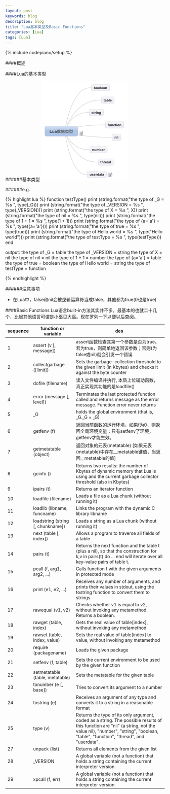 ```yaml
---
layout: post
keywords: blog
description: blog
title: "Lua基本类型及Basic Functions"
categories: [Lua]
tags: [Lua]
---
```

{% include codepiano/setup %}

####概述

####Lua的基本类型

######基本类型
![lua data type](/image/lua_data_type.png)

######e.g.

{% highlight lua %}
function testType()
	print (string.format("the type of _G = %s ", type(_G)))
	print (string.format("the type of _VERSION = %s ", type(_VERSION)))
	print (string.format("the type of X = %s ", X))
	print (string.format("the type of nil = %s ", type(nil)))
	print (string.format("the type of 1 + 1 = %s ", type(1 + 1)))
	print (string.format("the type of {a='a'} = %s ", type({a='a'})))
	print (string.format("the type of true = %s ", type(true)))
	print (string.format("the type of Hello world = %s ", type("Hello world")))
	print (string.format("the type of testType = %s ", type(testType)))
end

output:
the type of _G = table 
the type of _VERSION = string 
the type of X = nil 
the type of nil = nil 
the type of 1 + 1 = number 
the type of {a='a'} = table 
the type of true = boolean 
the type of Hello world = string 
the type of testType = function

{% endhighlight %}

######注意事项
* 在Lua中，false和nil会被逻辑运算符当成false，其他都为true(0也是true)

####Basic Functions
Lua语言built-in方法其实并不多，最基本的也就二十几个，比起其他语言可谓是小巫见大巫。现在罗列一下以便以后查阅。

| sequence | function or variable   | des           |
| ---------|  ---------------------- | ---           | 
| 1 | assert (v [, message]) | assert函数检查其第一个参数是否为true。若为true，则简单地返回该参数；否则(为false或nil)就会引发一个错误|
| 2 | collectgarbage ([limit]) | Sets the garbage-collection threshold to the given limit (in Kbytes) and checks it against the byte counter           |
| 3 | dofile (filename)| 读入文件编译并执行, 本质上位辅助函数，真正实现其功能的是loadfile()                    |
| 4 | error (message [, level]) | Terminates the last protected function called and returns message as the error message. Function error never returns            |
| 5 | _G                     | holds the global environment (that is, _G._G = _G)               |
| 6 | getfenv (f)| 返回当前函数的运行环境，如果f为0，则返回全局环境变量；只有setfenv了环境，getfenv才能生效。
| 7 | getmetatable (object) | 返回对象的元表(metatable)             [如果元表(metatable)中存在\__metatable键值，当返回__metatable的值]
| 8 | gcinfo ()| Returns two results: the number of Kbytes of dynamic memory that Lua is using and the current garbage collector threshold (also in Kbytes) |
| 9 | ipairs (t)| Returns an iterator function |
| 10 | loadfile (filename) | Loads a file as a Lua chunk (without running it) |
| 11 | loadlib (libname, funcname) | Links the program with the dynamic C library libname |
| 12 | loadstring (string [, chunkname]) | Loads a string as a Lua chunk (without running it) |
| 13 | next (table [, index]) | Allows a program to traverse all fields of a table |
| 14 | pairs (t) | Returns the next function and the table t (plus a nil), so that the construction for k,v in pairs(t) do ... end will iterate over all key–value pairs of table t.
| 15 | pcall (f, arg1, arg2, ...) | Calls function f with the given arguments in protected mode
| 16 | print (e1, e2, ...) | Receives any number of arguments, and prints their values in stdout, using the tostring function to convert them to strings
| 17 | rawequal (v1, v2) | Checks whether v1 is equal to v2, without invoking any metamethod. Returns a boolean.
| 18 | rawget (table, index) | Gets the real value of table[index], without invoking any metamethod
| 19 | rawset (table, index, value) | Sets the real value of table[index] to value, without invoking any metamethod
| 20 | require (packagename) | Loads the given package
| 21 | setfenv (f, table) | Sets the current environment to be used by the given function
| 22 | setmetatable (table, metatable) | Sets the metatable for the given table
| 23 | tonumber (e [, base]) | Tries to convert its argument to a number
| 24 | tostring (e) | Receives an argument of any type and converts it to a string in a reasonable format
| 25 | type (v) | Returns the type of its only argument, coded as a string. The possible results of this function are "nil" (a string, not the value nil), "number", "string", "boolean, "table", "function", "thread", and "userdata".
| 27 | unpack (list) | Returns all elements from the given list
| 28 | _VERSION | A global variable (not a function) that holds a string containing the current interpreter version.
| 29 | xpcall (f, err) | A global variable (not a function) that holds a string containing the current interpreter version.
